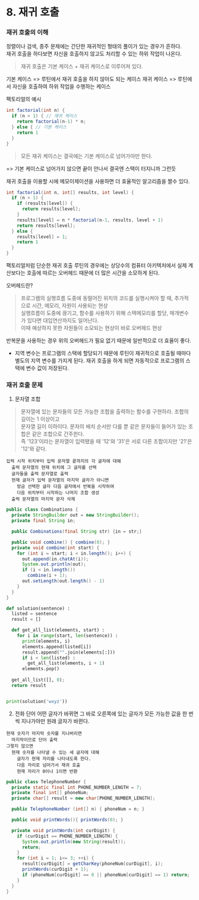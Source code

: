 # 8. 재귀 호출

### 재귀 호출의 이해

정렬이나 검색, 종주 문제에는 간단한 재귀적인 형태의 풀이가 있는 경우가 흔하다.    
재귀 호출을 하다보면 자신을 호출하지 않고도 처리할 수 있는 하위 작업이 나온다.   

> 재귀 호출은 기본 케이스 + 재귀 케이스로 이루어져 있다.

기본 케이스 => 루틴에서 재귀 호출을 하지 않아도 되는 케이스
재귀 케이스 => 루틴에서 자신을 호출하여 하위 작업을 수행하는 케이스   

팩토리얼의 예시
```java
int factorial(int n) {
  if (n > 1) { // 재귀 케이스
    return factorial(n-1) * n;
  } else { // 기본 케이스
    return 1
  }
}
```

> 모든 재귀 케이스는 결국에는 기본 케이스로 넘어가야만 한다.

=> 기본 케이스로 넘어가지 않으면 끝이 안나서 결국엔 스택이 터지니까 그런듯

재귀 호출을 이용할 시에 메모이제이션을 사용하면 더 효율적인 알고리즘을 짤수 있다.
```java
int factorial(int n, int[] results, int level) {
  if (n > 1) {
    if (results[level]) {
      return results[level];
    }
    results[level] = n * factorial(n-1, results, level + 1)
    return results[level];
  } else {
    results[level] = 1;
    return 1
  }
}
```

팩토리얼처럼 단순한 재귀 호출 루틴의 경우에는 상당수의 컴퓨터 아키텍처에서 실제 계산보다는 호출에 따르는 오버헤드 때문에 더 많은 시간을 소모하게 된다.


오버헤드란? 
> 프로그램의 실행흐름 도중에 동떨어진 위치의 코드를 실행시켜야 할 때, 추가적으로 시간, 메모리, 자원이 사용되는 현상    
> 실행흐름이 도중에 끊기고, 함수를 사용하기 위해 스택메모리를 할당, 매개변수가 있다면 대입연산까지도 일어난다.   
> 이때 예상하지 못한 자원들이 소모되는 현상이 바로 오버헤드 현상

반복문을 사용하는 경우 위의 오버헤드가 필요 없기 때문에 일반적으로 더 효율이 좋다.

* 지역 변수는 프로그램의 스택에 할당되기 때문에 루틴이 재귀적으로 호출될 때마다 별도의 지역 변수를 가지게 된다. 
재귀 호출을 하게 되면 자동적으로 프로그램의 스택에 변수 값이 저장된다.


### 재귀 호출 문제

1. 문자열 조합 
> 문자열에 있는 문자들의 모든 가능한 조합을 출력하는 함수를 구현하라. 조합의 길이는 1 이상이고    
> 문자열 길이 이하이다. 문자의 배치 순서만 다를 뿐 같은 문자들이 들어가 있는 조합은 같은 조합으로 간주한다.    
> 즉 '123'이라는 문자열이 입력됐을 때 '12'와 '31'은 서로 다른 조합이지만 '21'은 '12'와 같다.

```
입력 시작 위치부터 입력 문자열 끝까지의 각 글자에 대해
  출력 문자열의 현재 위치에 그 글자를 선택
  글자들을 출력 문자열로 출력
  현재 글자가 입력 문자열의 마지막 글자가 아니면
    방금 선택한 글자 다음 글자에서 반복을 시작하여
    다음 위치부터 시작하는 나머지 조합 생성
  출력 문자열의 마지막 문자 삭제
```

```java
public class Combinations {
  private StringBuilder out = new StringBuilder();
  private final String in;

  public Combinations(final String str) {in = str;}

  public void combine() { combine(0); }
  private void combine(int start) {
    for (int i = start; i < in.length(); i++) {
      out.append(in.chatAt(i));
      System.out.println(out);
      if (i < in.length()) 
        combine(i + 1);
      out.setLength(out.length() - 1)
    }
  } 
}
```

```python
def solution(sentence) :
  listed = sentence
  result = []

  def get_all_list(elements, start) :
    for i in range(start, len(sentence)) :
      print(elements, i)
      elements.append(listed[i])
      result.append("".join(elements[:]))
      if i < len(listed) :
        get_all_list(elements, i + 1)
      elements.pop()
    
  get_all_list([], 0);
  return result


print(solution('wxyz'))
```

2. 전화 단어
어떤 글자가 바뀌면 그 바로 오른쪽에 있는 글자가 모든 가능한 값을 한 번씩 지나가야만 원래 글자가 바뀐다.

```
현재 숫자가 마지막 숫자를 지나버리면
  마지막이므로 단어 출력
그렇지 않으면
  현재 숫자를 나타낼 수 있는 세 글자에 대해
    글자가 현재 자리를 나타내도록 한다.
    다음 자리로 넘어가서 재귀 호출
    현재 자리가 0이나 1이면 반환
```

```java
public class TelephoneNumber {
  private static final int PHONE_NUMBER_LENGTH = 7;
  private final int[] phoneNum;
  private char[] result = new char[PHONE_NUMBER_LENGTH];

  public TelephoneNumber (int[] n) { phoneNum = n; }

  public void printWords(){ printWords(0); }

  private void printWords(int curDigit) {
    if (curDigit == PHONE_NUMBER_LENGTH) {
      System.out.println(new String(result));
      return;
    }
    for (int i = 1; i<= 3; ++i) {
      result[curDigit] = getCharKey(phoneNum[curDigit], i);
      printWords(curDigit + 1);
      if (phoneNum[curDigit] == 0 || phoneNum[curDigit] == 1) return;
    }
  }
}
```